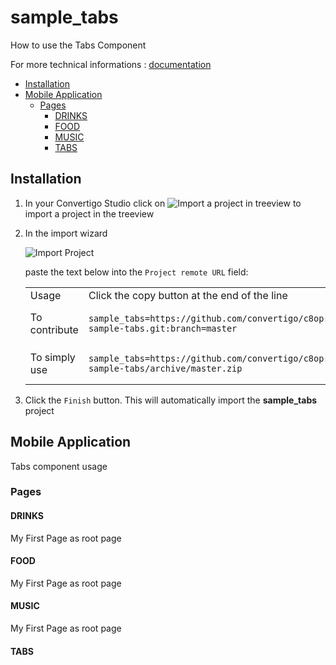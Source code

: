 


# sample_tabs

How to use the Tabs Component


For more technical informations : [documentation](./project.md)

- [Installation](#installation)
- [Mobile Application](#mobile-application)
    - [Pages](#pages)
        - [DRINKS](#drinks)
        - [FOOD](#food)
        - [MUSIC](#music)
        - [TABS](#tabs)


## Installation

1. In your Convertigo Studio click on ![](https://github.com/convertigo/convertigo/blob/develop/eclipse-plugin-studio/icons/studio/project_import.gif?raw=true "Import a project in treeview") to import a project in the treeview
2. In the import wizard

   ![](https://github.com/convertigo/convertigo/blob/develop/eclipse-plugin-studio/tomcat/webapps/convertigo/templates/ftl/project_import_wzd.png?raw=true "Import Project")
   
   paste the text below into the `Project remote URL` field:
   <table>
     <tr><td>Usage</td><td>Click the copy button at the end of the line</td></tr>
     <tr><td>To contribute</td><td>

     ```
     sample_tabs=https://github.com/convertigo/c8oprj-sample-tabs.git:branch=master
     ```
     </td></tr>
     <tr><td>To simply use</td><td>

     ```
     sample_tabs=https://github.com/convertigo/c8oprj-sample-tabs/archive/master.zip
     ```
     </td></tr>
    </table>
3. Click the `Finish` button. This will automatically import the __sample_tabs__ project


## Mobile Application

Tabs component usage

### Pages

#### DRINKS

My First Page as root page

#### FOOD

My First Page as root page

#### MUSIC

My First Page as root page

#### TABS



